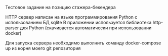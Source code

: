 Тестовое задание на позицию стажера-бекендера

HTTP сервер написан на языке программирования Python с использованием БД sqlite
В приложении используется библиотека http-parser для Python (скачивается автоматически при использовании docker)

Для запуска сервера необходимо выполнить команду docker-compose up из корня моего git репозитория
